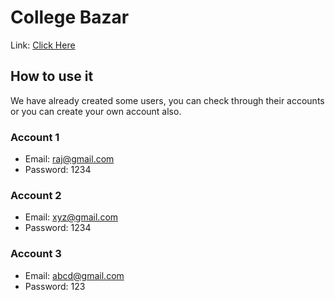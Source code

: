 # College Bazar

Link: [Click Here](https://college-bazar.surdebmalya11.repl.co/)

## How to use it

We have already created some users, you can check through their accounts or you can create your own account also.

### Account 1
- Email: raj@gmail.com
- Password: 1234

### Account 2
- Email: xyz@gmail.com
- Password: 1234

### Account 3
- Email: abcd@gmail.com
- Password: 123
